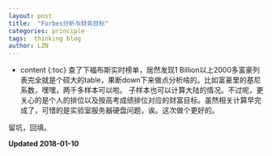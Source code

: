 ```yaml
---
layout: post
title:  "Forbes分析与财务目标"
categories: principle 
tags:  thinking blog
author: LZN
---
```


* content
{:toc}
查了下福布斯实时榜单，居然发现1 Billion以上2000多富豪列表完全就是个硕大的table，果断down下来做点分析啥的。比如富豪里的基尼系数，嘿嘿，两千多样本可以啦。
子样本也可以计算大陆的情况。不过呢，更关心的是个人的排位以及按高考成绩排位对应的财富目标。虽然相关计算早完成了，可惜的是实验室服务器硬盘问题，诶。这次做个更好的。

留坑，回填。

**Updated 2018-01-10**
